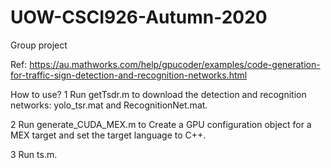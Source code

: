 # UOW-CSCI926-Autumn-2020
Group project

Ref:
  https://au.mathworks.com/help/gpucoder/examples/code-generation-for-traffic-sign-detection-and-recognition-networks.html

How to use?
1 Run getTsdr.m to download the detection and recognition networks:
    yolo_tsr.mat and RecognitionNet.mat.

2 Run generate_CUDA_MEX.m to Create a GPU configuration object for 
    a MEX target and set the target language to C++.

3 Run ts.m.
